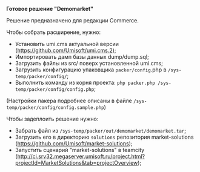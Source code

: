 **Готовое решение "Demomarket"**

Решение предназначено для редакции Commerce.

Чтобы собрать расширение, нужно:

 * Установить umi.cms актуальной версии (https://github.com/Umisoft/umi.cms.2);
 * Импортировать дамп базы данных dump/dump.sql;
 * Загрузить файлы из src/ поверх установленной umi.cms;
 * Загрузить конфигурацию упаковщика `packer/config`.php в `/sys-temp/packer/config/`;
 * Выполнить команду из корня проекта: `php packer.php /sys-temp/packer/config/config.php`;

(Настройки пакера подробнее описаны в файле `/sys-temp/packer/config/config.sample.php`)

Чтобы задеплоить решение нужно:
 * Забрать файл из `/sys-temp/packer/out/demomarket/demomarket.tar`;
 * Загрузить его в директорию `solutions` репозитория market-solutions (https://github.com/Umisoft/market-solutions);
 * Запустить сценарий "market-solutions" в teamcity (http://ci.srv32.megaserver.umisoft.ru/project.html?projectId=MarketSolutions&tab=projectOverview);
